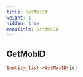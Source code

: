 ```yaml
---
title: GetMobID
weight: 1
hidden: true
menuTitle: GetMobID
---
```

## GetMobID
```perl
$entity_list->GetMobID(id)
```